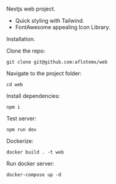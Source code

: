 Nextjs web project.
+ Quick styling with Tailwind.
+ FontAwesome appealing Icon Library.

Installation.

Clone the repo:

    git clone git@github.com:aflotemx/web

Navigate to the project folder:

    cd web

Install dependencies:

    npm i

Test server:

    npm run dev

Dockerize:

    docker build . -t web

Run docker server:

    docker-compose up -d

